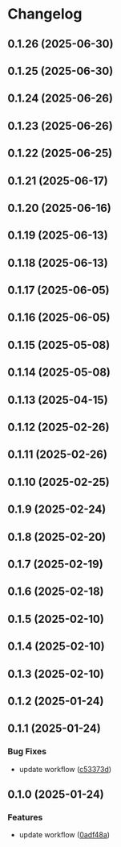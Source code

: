# Changelog

## 0.1.26 (2025-06-30)

## 0.1.25 (2025-06-30)

## 0.1.24 (2025-06-26)

## 0.1.23 (2025-06-26)

## 0.1.22 (2025-06-25)

## 0.1.21 (2025-06-17)

## 0.1.20 (2025-06-16)

## 0.1.19 (2025-06-13)

## 0.1.18 (2025-06-13)

## 0.1.17 (2025-06-05)

## 0.1.16 (2025-06-05)

## 0.1.15 (2025-05-08)

## 0.1.14 (2025-05-08)

## 0.1.13 (2025-04-15)

## 0.1.12 (2025-02-26)

## 0.1.11 (2025-02-26)

## 0.1.10 (2025-02-25)

## 0.1.9 (2025-02-24)

## 0.1.8 (2025-02-20)

## 0.1.7 (2025-02-19)

## 0.1.6 (2025-02-18)

## 0.1.5 (2025-02-10)

## 0.1.4 (2025-02-10)

## 0.1.3 (2025-02-10)

## 0.1.2 (2025-01-24)

## 0.1.1 (2025-01-24)

### Bug Fixes

* update workflow ([c53373d](https://github.com/oondemand/frontend-template-gpt/commit/c53373d08aedd40432750b06b1a23da8434223c6))

## 0.1.0 (2025-01-24)

### Features

* update workflow ([0adf48a](https://github.com/oondemand/frontend-template-gpt/commit/0adf48aecdbe3f7d7c99626dd9cc4e93bcc2afaf))
